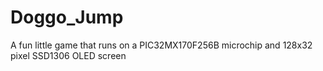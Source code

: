# Doggo_Jump
A fun little game that runs on a PIC32MX170F256B microchip and 128x32 pixel SSD1306 OLED screen

